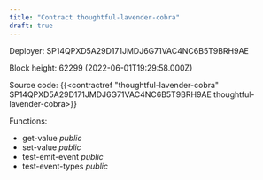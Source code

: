 ```yaml
---
title: "Contract thoughtful-lavender-cobra"
draft: true
---
```

Deployer: SP14QPXD5A29D171JMDJ6G71VAC4NC6B5T9BRH9AE


 



Block height: 62299 (2022-06-01T19:29:58.000Z)

Source code: {{<contractref "thoughtful-lavender-cobra" SP14QPXD5A29D171JMDJ6G71VAC4NC6B5T9BRH9AE thoughtful-lavender-cobra>}}

Functions:

* get-value _public_
* set-value _public_
* test-emit-event _public_
* test-event-types _public_
